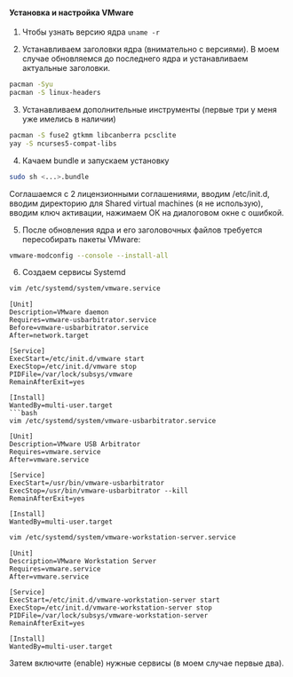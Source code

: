 #### Установка и настройка VMware ####

1. Чтобы узнать версию ядра `uname -r`

2. Устанавливаем заголовки ядра (внимательно с версиями). В моем случае обновляемся до последнего ядра и устанавливаем актуальные заголовки.
```bash
pacman -Syu
pacman -S linux-headers
```

3. Устанавливаем дополнительные инструменты (первые три у меня уже имелись в наличии)
```bash
pacman -S fuse2 gtkmm libcanberra pcsclite
yay -S ncurses5-compat-libs
```

4. Качаем bundle и запускаем установку
```bash
sudo sh <...>.bundle
```
Соглашаемся с 2 лицензионными соглашениями, вводим /etc/init.d, вводим директорию для Shared virtual machines (я не использую), вводим ключ активации, нажимаем ОК на диалоговом окне с ошибкой.

5. После обновления ядра и его заголовочных файлов требуется пересобирать пакеты VMware:
```bash
vmware-modconfig --console --install-all
```

6. Создаем сервисы Systemd
```bash
vim /etc/systemd/system/vmware.service
```
```
[Unit]
Description=VMware daemon
Requires=vmware-usbarbitrator.service
Before=vmware-usbarbitrator.service
After=network.target

[Service]
ExecStart=/etc/init.d/vmware start
ExecStop=/etc/init.d/vmware stop
PIDFile=/var/lock/subsys/vmware
RemainAfterExit=yes

[Install]
WantedBy=multi-user.target
```bash
vim /etc/systemd/system/vmware-usbarbitrator.service
```
```
[Unit]
Description=VMware USB Arbitrator
Requires=vmware.service
After=vmware.service

[Service]
ExecStart=/usr/bin/vmware-usbarbitrator
ExecStop=/usr/bin/vmware-usbarbitrator --kill
RemainAfterExit=yes

[Install]
WantedBy=multi-user.target
```

```bash
vim /etc/systemd/system/vmware-workstation-server.service
```
```
[Unit]
Description=VMware Workstation Server
Requires=vmware.service
After=vmware.service

[Service]
ExecStart=/etc/init.d/vmware-workstation-server start
ExecStop=/etc/init.d/vmware-workstation-server stop
PIDFile=/var/lock/subsys/vmware-workstation-server
RemainAfterExit=yes

[Install]
WantedBy=multi-user.target
```

Затем включите (enable) нужные сервисы (в моем случае первые два).
